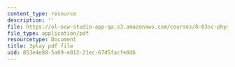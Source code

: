 ```yaml
---
content_type: resource
description: ''
file: https://ol-ocw-studio-app-qa.s3.amazonaws.com/courses/8-03sc-physics-iii-vibrations-and-waves-fall-2016/853e4e885a69e81221ec67d5facfe8d6_sBKHUPDUI1o.pdf
file_type: application/pdf
resourcetype: Document
title: 3play pdf file
uid: 853e4e88-5a69-e812-21ec-67d5facfe8d6
---
```

